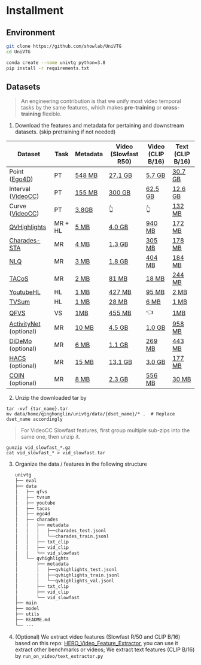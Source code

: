 # Installment
## Environment

```bash
git clone https://github.com/showlab/UniVTG
cd UniVTG

conda create --name univtg python=3.8
pip install -r requirements.txt
```

## Datasets

> An engineering contribution is that we unify most video temporal tasks by the same features, which makes **pre-training** or **cross-training** flexible.

1.  Download the features and metadata for pertaining and downstream datasets. (skip pretraining if not needed)

| Dataset            | Task    |  Metadata |  Video (Slowfast R50) | Video (CLIP B/16) | Text (CLIP B/16) |
| ------------------ | ------- | ---- | ---- | ---- | ---- | 
| Point ([Ego4D](https://ego4d-data.org/docs/challenge/))      | PT      | [548 MB](https://drive.google.com/file/d/1c4b9qB8EgULpMQZlowV_Dj-r2BT4gLl7/view?usp=drive_link)     | [27.1 GB](https://drive.google.com/file/d/1J0e52sNaXz-gMmCVyA6LfmgQzlB7BtW6/view?usp=drive_link) | [5.7 GB](https://drive.google.com/file/d/1Ij2gjKAY-yfmvaPatZ0-q4T1zGy-GzGs/view?usp=drive_link) | [30.7 GB](https://drive.google.com/file/d/1Ld8AkOwktsmR9uG1RW7R-eyPozTw8tFm/view?usp=drive_link)
| Interval ([VideoCC](https://github.com/google-research-datasets/videoCC-data)) | PT      |  [155 MB](https://drive.google.com/file/d/1dDPEplMizTANYs-GAtAdkx1UR69deGtx/view?usp=drive_link)    |  [300 GB](https://drive.google.com/drive/folders/1-xRQ2o8MHcL9JfjPWEu_q14DFEgqLRgS?usp=sharing)  | [62.5 GB](https://drive.google.com/file/d/1J29Nuurp9Eoksm8V6_RZlOa_FZAKzzeM/view?usp=drive_link) | [12.6 GB](https://drive.google.com/file/d/1LZs0T5ssD8AOMVZPSrrcXKDDDmD8ocbl/view?usp=sharing)
| Curve ([VideoCC](https://github.com/google-research-datasets/videoCC-data))    | PT      |   [3.8GB](https://drive.google.com/file/d/1e8xMLqy3dW0JiRp6Bld8H-4OqQD3Kgi8/view?usp=drive_link)   |  👆   |  👆 | [132 MB](https://drive.google.com/file/d/1L_OWKRHMfE5O2wrIjePIGgw207_NzSB7/view?usp=drive_link)
| [QVHighlights](https://github.com/jayleicn/moment_detr)       | MR + HL |  [5 MB](https://drive.google.com/drive/folders/1aFEXVD8Y6gu84dV1kgaDl15GxQQ42d8S?usp=drive_link)    | [4.0 GB](https://drive.google.com/file/d/1JBqWqQshxyqyl5GbhfvZY1ysg2-L5i99/view?usp=drive_link) | [940 MB](https://drive.google.com/file/d/1JJ65MzCTYRlQD_bkKGrWXT4Xi9vzseQL/view?usp=drive_link) | [172 MB](https://drive.google.com/file/d/1JOaB04UCRqDcGI1IRrhwo5vS7FNaJW-R/view?usp=drive_link)
| [Charades-STA](https://prior.allenai.org/projects/charades)       | MR      |  [4 MB](https://drive.google.com/drive/folders/1YuO1CPyWurjKZjGgHqX2m4mNrcr2Xstd?usp=drive_link)    | [1.3 GB](https://drive.google.com/file/d/1JPkrJcpSwJqrGlq-aIW58UgxWRenVPVN/view?usp=drive_link) | [305 MB](https://drive.google.com/file/d/1JQGEz6jiizAccylBDZoMQQHMDwcQ7Nkv/view?usp=drive_link) | [178 MB](https://drive.google.com/file/d/1JYXjl0AnKHjDYb4_c-SUp4zq-_pXj_tU/view?usp=drive_link)
| [NLQ](https://github.com/EGO4D/episodic-memory)                | MR      |  [3 MB](https://drive.google.com/drive/folders/1kICOuJ1-F3zqChfoI2NRreJWP2ffLzaf?usp=drive_link)    | [1.8 GB](https://drive.google.com/file/d/1Jh_nRO_NnAo-7t5EJnPmO_TrYUJ1z0to/view?usp=sharing) | [404 MB](https://drive.google.com/file/d/1JiHuoMz2RZ7PsagPt4QI8SP0IgGoGai0/view?usp=sharing) | [184 MB](https://drive.google.com/file/d/1Jjn4c0eVd8MpJKt-xiC_3OSqiYQSTBdk/view?usp=drive_link)
| [TACoS](https://github.com/jiyanggao/TALL)              | MR      |  [2 MB](https://drive.google.com/drive/folders/1aQ0mrXR7ZDfNiawqzQwgmzD3XNXUewDQ?usp=drive_link)    | [81 MB](https://drive.google.com/file/d/1J_QsWPCV0JSGaArnKqGGh0cghbmFArYq/view?usp=drive_link) | [18 MB](https://drive.google.com/file/d/1JdfxrAilgziodJF08c5dMcE4rc8mszYO/view?usp=drive_link) | [244 MB](https://drive.google.com/file/d/1JfO1nMdGeGlIpe5tGdjVEbsfCRMRJhjj/view?usp=drive_link)
| [YoutubeHL](https://github.com/aliensunmin/DomainSpecificHighlight)          | HL      |  [1 MB](https://drive.google.com/drive/folders/1bWU4DuieYzt4R_K5FOb3wBKZUP5PAiGk?usp=drive_link)    | [427 MB](https://drive.google.com/file/d/1LlfGdHCqtnrffCkdhXtG6Ut50U6hWYPr/view?usp=drive_link) | [95 MB](https://drive.google.com/file/d/1LnyDZraTiQFSDMrDmCqKRby9vnkpIMIR/view?usp=drive_link) | [2 MB](https://drive.google.com/file/d/1Lv0ctJpjOCN4cup-ZgfNlZVqV-HDGt4n/view?usp=drive_link)
| [TVSum](http://people.csail.mit.edu/yalesong/tvsum/)              | HL      |  [1 MB](https://drive.google.com/drive/folders/1b7pcCIZYCCV705rRQva7KGSmtMFG05Su?usp=drive_link)    | [28 MB](https://drive.google.com/file/d/1Lx63BWsM9fqDW0fxmu9otyjpUMqkFyyT/view?usp=drive_link) | [6 MB](https://drive.google.com/file/d/1Lw_8k3bbTdT0UVQyg5v9OM7y9PC9f8Kk/view?usp=drive_link) | [1 MB](https://drive.google.com/file/d/1LxJkFy530IcpiVVNskEU0hCZlBNCHjak/view?usp=drive_link)
| [QFVS](https://arxiv.org/pdf/1707.04960.pdf)               | VS      |  [1MB](https://drive.google.com/drive/folders/18RpOVDrroY2gZ82ISObjAwWZz-i84XhD?usp=drive_link)    | [455 MB](https://drive.google.com/drive/folders/1PjFWGw35j6cePLuMdN30BP64dsxQm3sQ?usp=drive_link) | 👈 | [1MB](https://drive.google.com/drive/folders/1JXI6Xc6Fj-Lc2R4I7pbIiwGBqgG2sSn5?usp=drive_link)
| [ActivityNet](http://activity-net.org/) (optional)              | MR      |  [10 MB](https://drive.google.com/drive/folders/1Xnmr9OR3q-nB99hkcUp-z6jRqH2HuaPX?usp=drive_link)    | [4.5 GB](https://drive.google.com/file/d/1LySSKToHUF-4NI_ozr0GdRbh3EFefaZG/view?usp=drive_link) | [1.0 GB](https://drive.google.com/file/d/1M7MSAvXVrhGqJVs-PJe-XVqux5fRVgw9/view?usp=drive_link) | [958 MB](https://drive.google.com/file/d/1M8MOUOb-Z14V9DdAb6ABfYpULdU8fZ27/view?usp=drive_link)
| [DiDeMo](https://github.com/LisaAnne/TemporalLanguageRelease) (optional)              | MR      |  [6 MB](https://drive.google.com/drive/folders/1ZW0RgUvIfbDSEjl0-jbTkBCKWTo19HNi?usp=drive_link)    | [1.1 GB](https://drive.google.com/file/d/1MJsg4RvrfIG_ShMIP2-uudzjbItHTBRJ/view?usp=drive_link) | [269 MB](https://drive.google.com/file/d/1MKy9KVIuPlrXF1JY6PSN4yNaP8uUYdmd/view?usp=drive_link) | [443 MB](https://drive.google.com/file/d/1MRjmg58lSTkNOyUHlbjCo7WCvmXQyc2f/view?usp=drive_link)
| [HACS](https://github.com/hangzhaomit/HACS-dataset) (optional)              | MR      |  [15 MB](https://drive.google.com/drive/folders/1_ghi5RxD7aT1PrSAp__kyUtEp-tsOpoD?usp=drive_link)    | [13.1 GB](https://drive.google.com/file/d/1MkeOP01gtgmav7uv6DSdj0wSUQdBE4Aq/view?usp=drive_link) | [3.0 GB](https://drive.google.com/file/d/1Moyng16x_cnpAcWwUxzthTq23TK5cFBZ/view?usp=drive_link) | [177 MB](https://drive.google.com/file/d/1MpcfKSWsKIwMFAdofNi0sUyaMRiwfHP_/view?usp=drive_link)
| [COIN](https://github.com/hangzhaomit/HACS-dataset) (optional)              | MR      |  [8 MB](https://drive.google.com/drive/folders/1cNRZJG65-SrtDGsC5aWlojkwWMU8lLN6?usp=drive_link)    | [2.3 GB](https://drive.google.com/file/d/1cw2-BldNQNZyKDInQ0r2_JtgL-v6qGDn/view?usp=drive_link) | [556 MB](https://drive.google.com/file/d/1csHu8D7V8NpLChA5Z-3cVmXwnyGApfnW/view?usp=drive_link) | [30 MB](https://drive.google.com/file/d/1cqEfYOjWDakv8Fri8-sxYapmC2yh_tsG/view?usp=drive_link)


2. Unzip the downloaded tar by

```
tar -xvf {tar_name}.tar
mv data/home/qinghonglin/univtg/data/{dset_name}/* .  # Replace dset_name accordingly
```

> For VideoCC Slowfast features, first group multiple sub-zips into the same one, then unzip it.

```
gunzip vid_slowfast_*.gz
cat vid_slowfast_* > vid_slowfast.tar
```

3. Organize the data / features in the following structure
   ```bash
   univtg
   ├── eval
   ├── data
   │   ├── qfvs
   │   ├── tvsum
   │   ├── youtube
   │   ├── tacos
   │   ├── ego4d
   │   ├── charades
   │   │   ├── metadata
   │   │   │   ├──charades_test.jsonl
   │   │   │   └──charades_train.jsonl
   │   │   ├── txt_clip
   │   │   ├── vid_clip
   │   │   └── vid_slowfast
   │   └── qvhighlights
   │       ├── metadata
   │       │   ├──qvhighlights_test.jsonl
   │       │   ├──qvhighlights_train.jsonl
   │       │   └──qvhighlights_val.jsonl
   │       ├── txt_clip
   │       ├── vid_clip
   │       └── vid_slowfast
   ├── main
   ├── model
   ├── utils
   ├── README.md
   └── ···
   ```

4. (Optional) We extract video features (Slowfast R/50 and CLIP B/16) based on this repo: [HERO_Video_Feature_Extractor](https://github.com/linjieli222/HERO_Video_Feature_Extractor), you can use it extract other benchmarks or videos; We extract text features (CLIP B/16) by `run_on_video/text_extractor.py`

